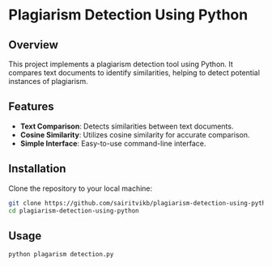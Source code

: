 # Plagiarism Detection Using Python

## Overview
This project implements a plagiarism detection tool using Python. It compares text documents to identify similarities, helping to detect potential instances of plagiarism.

## Features
- **Text Comparison**: Detects similarities between text documents.
- **Cosine Similarity**: Utilizes cosine similarity for accurate comparison.
- **Simple Interface**: Easy-to-use command-line interface.

## Installation
Clone the repository to your local machine:

```bash
git clone https://github.com/sairitvikb/plagiarism-detection-using-python.git
cd plagiarism-detection-using-python
```
## Usage

```
python plagarism detection.py
```
